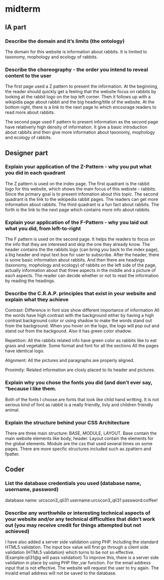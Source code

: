 # midterm

## IA part

### Describe the domain and it’s limits (the ontology)
The domain for this website is information about rabbits. It is limited to taxonomy, mophology and ecology of rabbits. 

### Describe the choreography - the order you intend to reveal content to the user
The first page used a Z pattern to present the information. At the beginning, the reader should quickly get a feeling that the website focus on rabbits by looking at the rabbit logo on the top left corner. Then it follows up with a wikipidia page about rabbit and the big heading/title of the website. At the bottom right, there is a link to the next page to which encourage readers to read more about rabbits. 

The second page used F pattern to present information as the second page have relativerly high density of information. It give a basic introduction about rabbits and then give more information about taxonomy, mophology and ecology of rabbits.

## Designer part 

### Explain your application of the Z-Pattern - why you put what you did in each quadrant
The Z pattern is used on the index page. The first quadrant is the rabbit logo for this website, which shows the main focus of this webiste - rabbits. Since the primary goal is to present infomation about this topic. The second quadrant is the link to the wikipedia rabbit pages. The readers can get more information about rabbits. The third quadrant is a fun fact about rabbits. The forth is the link to the next page which contains more info about rabbits. 

### Explain your application of the F-Pattern - why you laid out what you did, from left-to-right
The F pattern is used on the second page. It helps the readers to focus on the info that they are interesed and skip the one they already know. The header contains the the rabbits logo (can bring you back to the index page), a big header and input text box for user to subscribe. After the header, there is some basic information about rabbits. And then there are headings (taxonomy, mophology and ecology) of rabbits on the left side of the page, actually information about that three aspects in the middle and a picture of each aspects. The reader can decide whether or not to read the information by reading the headings. 

### Describe the C.R.A.P. principles that exist in your website and explain what they achieve
Contrast:
Difference in font size show different importance of information 
All the words have high contrast with the background either by having a high contrast background color or using shadow to make the words stand out from the background. 
When you hover on the logo, the logo will pop out and stand out from the backgound. Also it has green color shadow. 

Repetition:
All the rabbits related info have green color as rabbits like to eat grass and vegetable. 
Some format and font for all the sections 
All the pages have identical logo. 

Alignment:
All the pictures and paragraphs are properly aligned. 

Proximity:
Related information are closly placed to its header and pictures. 


### Explain why you chose the fonts you did (and don’t ever say, “because I like them.
Both of the fonts I choose are fonts that look like child hand writting. It is not serious kind of font as rabbit is a really friendly, livly and children friendly animal. 

### Explain the structure behind your CSS Architecture
There are three main structure: BASE, MODULE, LAYOUT. Base contain the main website elements like body, header. Layout contain the elements for the global elements. Module are the css that used several times on some pages. There are more specfic structures included such as zpattern and fpatter. 

## Coder 

### List the database credentials you used (database name, username, password)
database name: urcscon3_qli31
username:urcscon3_qli31
password:coffee!

### Describe any worthwhile or interesting technical aspects of your website and/or any technical difficulties that didn’t work out (you may receive credit for things attempted but not achieved)
I have also added a server side validation using PHP. Including the standard HTML5 validation. The input box value will first go through a client side validation (HTML5 validation) which turns to be not so effective. (Example:qli31@g will pass validation) To improve this, there is a server side validation in place by using PHP filer_var function. For the email address input that is not effective. The website will request the user to try again. The invalid email address will not be saved to the database. 
